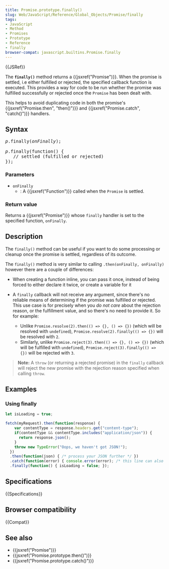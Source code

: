 ```yaml
---
title: Promise.prototype.finally()
slug: Web/JavaScript/Reference/Global_Objects/Promise/finally
tags:
- JavaScript
- Method
- Promises
- Prototype
- Reference
- finally
browser-compat: javascript.builtins.Promise.finally
---
```

{{JSRef}}

The **`finally()`** method returns a {{jsxref("Promise")}}. When the
promise is settled, i.e either fulfilled or rejected, the specified callback
function is executed. This provides a way for code to be run whether the promise
was fulfilled successfully or rejected once the `Promise` has been dealt with.

This helps to avoid duplicating code in both the promise's
{{jsxref("Promise.then",
  "then()")}} and
{{jsxref("Promise.catch", "catch()")}} handlers.

## Syntax

<pre class="brush: js"><var>p</var>.finally(<var>onFinally</var>);

<var>p</var>.finally(function() {
   // settled (fulfilled or rejected)
});
</pre>

### Parameters

- `onFinally`
  - : A {{jsxref("Function")}} called when the `Promise` is settled.

### Return value

Returns a {{jsxref("Promise")}} whose `finally` handler is set to the
specified function, `onFinally`.

## Description

The `finally()` method can be useful if you want to do some processing or
cleanup once the promise is settled, regardless of its outcome.

The `finally()` method is very similar to calling `.then(onFinally, onFinally)`
however there are a couple of differences:

- When creating a function inline, you can pass it once, instead of being forced
  to either declare it twice, or create a variable for it
- A `finally` callback will not receive any argument, since there's no reliable
  means of determining if the promise was fulfilled or rejected. This use case
  is for precisely when you _do not care_ about the rejection reason, or the
  fulfillment value, and so there's no need to provide it. So for example:

  - Unlike `Promise.resolve(2).then(() => {}, () => {})` (which will be resolved
    with `undefined`), `Promise.resolve(2).finally(() => {})` will be resolved
    with `2`.
  - Similarly, unlike `Promise.reject(3).then(() => {}, () => {})` (which will
    be fulfilled with `undefined`), `Promise.reject(3).finally(() => {})` will
    be rejected with `3`.

> **Note:** A `throw` (or returning a rejected promise) in the `finally`
> callback will reject the new promise with the rejection reason specified when
> calling `throw`.

## Examples

### Using finally

```js
let isLoading = true;

fetch(myRequest).then(function(response) {
    var contentType = response.headers.get("content-type");
    if(contentType && contentType.includes("application/json")) {
      return response.json();
    }
    throw new TypeError("Oops, we haven't got JSON!");
  })
  .then(function(json) { /* process your JSON further */ })
  .catch(function(error) { console.error(error); /* this line can also throw, e.g. when console = {} */ })
  .finally(function() { isLoading = false; });
```

## Specifications

{{Specifications}}

## Browser compatibility

{{Compat}}

## See also

- {{jsxref("Promise")}}
- {{jsxref("Promise.prototype.then()")}}
- {{jsxref("Promise.prototype.catch()")}}
